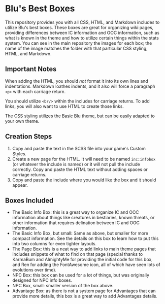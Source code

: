 # Blu's Best Boxes
This repository provides you with all CSS, HTML, and Markdown includes to utilize Blu's best boxes. These boxes are great for organizing wiki pages, providing differences between IC information and OOC information, such as what is known in the theme and how to utilize certain things within the stats system. You can see in the main repository the images for each box; the name of the image matches the folder with that particular CSS styling, HTML, and Markdown.

## Important Notes
When adding the HTML, you should *not* format it into its own lines and indentations. Markdown loathes indents, and it also will force a paragraph `<p>` with each carriage return.

You should utilize `<br/>` within the includes for carriage returns. To add links, you will also want to use HTML to create those links.

The CSS styling utilizes the Basic Blu theme, but can be easily adapted to your own theme.

## Creation Steps

1. Copy and paste the text in the SCSS file into your game's Custom Styles.
2. Create a new page for the HTML. It will need to be named `inc:infobox` (or whatever the include is named) or it will not pull the include correctly. Copy and paste the HTML text without adding spaces or carriage returns.
3. Copy and paste the include where you would like the box and it should appear.

## Boxes Included
* The Basic Info Box: this is a great way to organize IC and OOC information about things like creatures in bestiaries, known threats, or other information that requires delination between IC and OOC information.
* The Basic Info Box, but small: Same as above, but smaller for more compact information. See the details on this box to learn how to put this into two columns for even tighter layouts.
* The Page Box: this is a neat way to add links to main theme pages that includes snippets of what to find on that page (special thanks to KarmaBum and AlmightyMe for providing the initial code for this box, and Ren for adding the FontAwesome icon, all of which have seen lots of evolutions over time).
* NPC Box: this box can be used for a lot of things, but was originally designed for NPC info boxes.
* NPC Box, small: smaller version of the box above.
* Advantage Box: as there is not a system page for Advantages that can provide more details, this box is a great way to add Advantages details.
